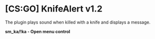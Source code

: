 # [CS:GO] KnifeAlert v1.2
The plugin plays sound when killed with a knife and displays a message.

**sm_ka/!ka - Open menu control**

